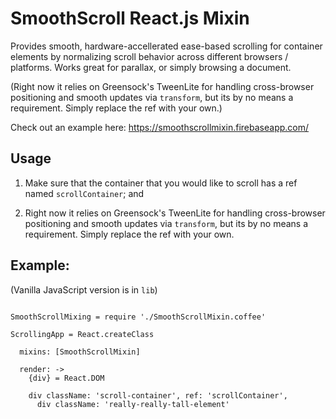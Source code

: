 SmoothScroll React.js Mixin
===========================

Provides smooth, hardware-accellerated ease-based scrolling for container elements by normalizing scroll behavior across different browsers / platforms.   Works great for parallax, or simply browsing a document.

(Right now it relies on Greensock's TweenLite for handling cross-browser positioning and smooth updates via `transform`, but its by no means a requirement.  Simply replace the ref with your own.)

Check out an example here: https://smoothscrollmixin.firebaseapp.com/


Usage
------------

1.  Make sure that the container that you would like to scroll has a ref named `scrollContainer`; and

2.  Right now it relies on Greensock's TweenLite for handling cross-browser positioning and smooth updates via `transform`, but its by no means a requirement.  Simply replace the ref with your own.


Example:
--------

(Vanilla JavaScript version is in `lib`)

```

SmoothScrollMixing = require './SmoothScrollMixin.coffee'

ScrollingApp = React.createClass

  mixins: [SmoothScrollMixin]

  render: ->
    {div} = React.DOM

    div className: 'scroll-container', ref: 'scrollContainer',
      div className: 'really-really-tall-element'

```

